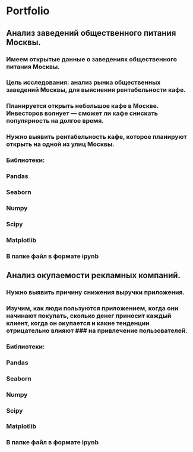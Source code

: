 # Portfolio
## Анализ заведений общественного питания Москвы.
### Имеем открытые данные о заведениях общественного питания Москвы.
### Цель исследования: анализ рынка общественных заведений Москвы, для выяснения рентабельности кафе.
### Планируется открыть небольшое кафе в Москве. Инвесторов волнует — сможет ли кафе снискать популярность на долгое время. 
### Нужно выявить рентабельность кафе, которое планируют открыть на одной из улиц Москвы.
### Библиотеки:
### Pandas
### Seaborn
### Numpy
### Scipy
### Matplotlib
### В папке файл в формате ipynb 
## Анализ окупаемости рекламных компаний.
### Нужно выявить причину снижения выручки приложения.
### Изучим, как люди пользуются приложением, когда они начинают покупать, сколько денег приносит каждый клиент, когда он окупается и какие тенденции отрицательно влияют ### на привлечение пользователей.
### Библиотеки:
### Pandas
### Seaborn
### Numpy
### Scipy
### Matplotlib
### В папке файл в формате ipynb 
